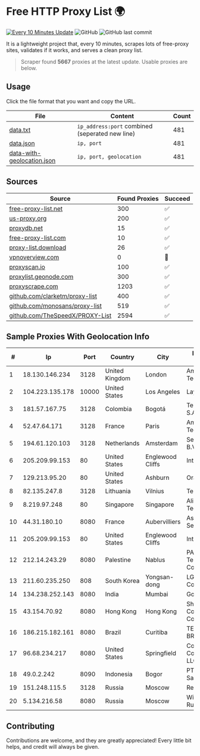 
# Free HTTP Proxy List 🌍

[![Every 10 Minutes Update](https://github.com/mertguvencli/http-proxy-list/actions/workflows/main.yml/badge.svg?branch=main)](https://github.com/mertguvencli/http-proxy-list/actions/workflows/main.yml)
![GitHub](https://img.shields.io/github/license/mertguvencli/http-proxy-list)
![GitHub last commit](https://img.shields.io/github/last-commit/mertguvencli/http-proxy-list)

It is a lightweight project that, every 10 minutes, scrapes lots of free-proxy sites, validates if it works, and serves a clean proxy list.


> Scraper found **5667** proxies at the latest update. Usable proxies are below.

## Usage

Click the file format that you want and copy the URL.


|File|Content|Count|
|----|-------|-----|
|[data.txt](https://raw.githubusercontent.com/mertguvencli/http-proxy-list/main/proxy-list/data.txt)|`ip_address:port` combined (seperated new line)|481|
|[data.json](https://raw.githubusercontent.com/mertguvencli/http-proxy-list/main/proxy-list/data.json)|`ip, port`|481|
|[data-with-geolocation.json](https://raw.githubusercontent.com/mertguvencli/http-proxy-list/main/proxy-list/data-with-geolocation.json)|`ip, port, geolocation`|481|

## Sources

|Source|Found Proxies|Succeed|
|------|-------------|-------|
|[free-proxy-list.net](https://free-proxy-list.net)|300|✅|
|[us-proxy.org](https://www.us-proxy.org)|200|✅|
|[proxydb.net](http://proxydb.net)|15|✅|
|[free-proxy-list.com](https://free-proxy-list.com/?page=&port=&type%5B%5D=http&type%5B%5D=https&up_time=0&search=Search)|10|✅|
|[proxy-list.download](https://www.proxy-list.download/HTTP)|26|✅|
|[vpnoverview.com](https://vpnoverview.com/privacy/anonymous-browsing/free-proxy-servers)|0|🚫|
|[proxyscan.io](https://www.proxyscan.io)|100|✅|
|[proxylist.geonode.com](https://proxylist.geonode.com/api/proxy-list?limit=300&page=1&sort_by=lastChecked&sort_type=desc&protocols=http,https)|300|✅|
|[proxyscrape.com](https://api.proxyscrape.com/v2/?request=displayproxies&protocol=http&timeout=10000&country=all&ssl=all&anonymity=all)|1203|✅|
|[github.com/clarketm/proxy-list](https://raw.githubusercontent.com/clarketm/proxy-list/master/proxy-list-raw.txt)|400|✅|
|[github.com/monosans/proxy-list](https://raw.githubusercontent.com/monosans/proxy-list/main/proxies/http.txt)|519|✅|
|[github.com/TheSpeedX/PROXY-List](https://raw.githubusercontent.com/TheSpeedX/PROXY-List/master/http.txt)|2594|✅|


## Sample Proxies With Geolocation Info

|#|Ip|Port|Country|City|Internet Service Provider|
|-|--|----|-------|----|-------------------------|
|1|18.130.146.234|3128|United Kingdom|London|Amazon Technologies Inc.|
|2|104.223.135.178|10000|United States|Los Angeles|LayerHost|
|3|181.57.167.75|3128|Colombia|Bogotá|Telmex Colombia S.A.|
|4|52.47.64.171|3128|France|Paris|Amazon Technologies Inc.|
|5|194.61.120.103|3128|Netherlands|Amsterdam|Serverius Holding B.V.|
|6|205.209.99.153|80|United States|Englewood Cliffs|Interserver, Inc|
|7|129.213.95.20|80|United States|Ashburn|Oracle Corporation|
|8|82.135.247.8|3128|Lithuania|Vilnius|Telia Lietuva|
|9|8.219.97.248|80|Singapore|Singapore|Alibaba (US) Technology Co., Ltd.|
|10|44.31.180.10|8080|France|Aubervilliers|Association Senaheberg|
|11|205.209.99.153|80|United States|Englewood Cliffs|Interserver, Inc|
|12|212.14.243.29|8080|Palestine|Nablus|PALTEL (Palestine Telecommunications Co.).|
|13|211.60.235.250|808|South Korea|Yongsan-dong|LG DACOM Corporation|
|14|134.238.252.143|8080|India|Mumbai|Google LLC|
|15|43.154.70.92|8080|Hong Kong|Hong Kong|Shenzhen Tencent Computer Systems Company Limited|
|16|186.215.182.161|8080|Brazil|Curitiba|TELEFÔNICA BRASIL S.A|
|17|96.68.234.217|8080|United States|Springfield|Comcast Cable Communications, LLC|
|18|49.0.2.242|8090|Indonesia|Bogor|PT Usaha Adi Sanggoro|
|19|151.248.115.5|3128|Russia|Moscow|Reg.Ru|
|20|5.134.216.58|8080|Russia|Moscow|Wiland Network Russia|



## Contributing

Contributions are welcome, and they are greatly appreciated! Every
little bit helps, and credit will always be given.

